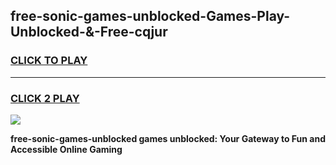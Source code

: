 
## free-sonic-games-unblocked-Games-Play-Unblocked-&-Free-cqjur
<h3>
<a href="https://premium76.site?title=free-sonic-games-unblocked&ref=24A">CLICK TO PLAY</a></h3>
<hr>

<h3>
<a href="https://premium76.site?title=free-sonic-games-unblocked&ref=24A">CLICK 2 PLAY</a>
  
</h3>

<a href="https://premium76.site?title=free-sonic-games-unblocked&ref=24A"><img src="https://clearcache.store/games.png"></a>


**free-sonic-games-unblocked games unblocked: Your Gateway to Fun and Accessible Online Gaming**
